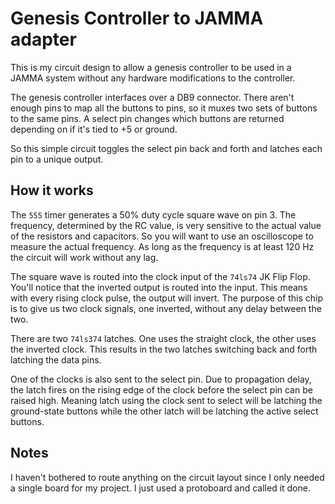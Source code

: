 # Genesis Controller to JAMMA adapter

This is my circuit design to allow a genesis controller to be used in a JAMMA system without any hardware modifications to the controller.

The genesis controller interfaces over a DB9 connector.  There aren't enough pins to map all the buttons to pins, so it muxes two sets of buttons to the same pins.  A select pin changes which buttons are returned depending on if it's tied to +5 or ground.

So this simple circuit toggles the select pin back and forth and latches each pin to a unique output.

## How it works

The `555` timer generates a 50% duty cycle square wave on pin 3.  The frequency, determined by the RC value, is very sensitive to the actual value of the resistors and capacitors.  So you will want to use an oscilloscope to measure the actual frequency.  As long as the frequency is at least 120 Hz the circuit will work without any lag.

The square wave is routed into the clock input of the `74ls74` JK Flip Flop.  You'll notice that the inverted output is routed into the input.  This means with every rising clock pulse, the output will invert.  The purpose of this chip is to give us two clock signals, one inverted, without any delay between the two.

There are two `74ls374` latches.  One uses the straight clock, the other uses the inverted clock.  This results in the two latches switching back and forth latching the data pins.

One of the clocks is also sent to the select pin.  Due to propagation delay, the latch fires on the rising edge of the clock before the select pin can be raised high.  Meaning latch using the clock sent to select will be latching the ground-state buttons while the other latch will be latching the active select buttons.

## Notes
I haven't bothered to route anything on the circuit layout since I only needed a single board for my project. I just used a protoboard and called it done.